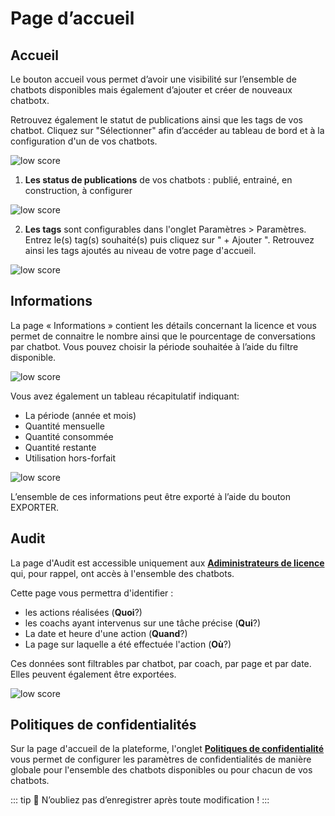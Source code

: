 # Page d’accueil


## Accueil

Le bouton accueil vous permet d’avoir une visibilité sur l’ensemble de chatbots disponibles mais également d’ajouter et créer de nouveaux chatbotx.

Retrouvez également le statut de publications ainsi que les tags de vos chatbot. Cliquez sur "Sélectionner" afin d’accéder au tableau de bord et à la configuration d'un de vos chatbots.

<div class="image_center">
  <img :src="$withBase('/assets/img/fr/page_accueil/page1.png')" alt="low score">
</div>


1. **Les status de publications** de vos chatbots : publié, entrainé, en construction, à configurer

<div class="image_center">
  <img :src="$withBase('/assets/img/fr/page_accueil/page2.png')" alt="low score">
</div>


2. **Les tags** sont configurables dans l'onglet Paramètres > Paramètres. Entrez le(s) tag(s) souhaité(s) puis cliquez sur " + Ajouter ". Retrouvez ainsi les tags ajoutés au niveau de votre page d'accueil.

<div class="image_center">
  <img :src="$withBase('/assets/img/fr/page_accueil/page3.png')" alt="low score">
</div>


## Informations

La page « Informations » contient les détails concernant la licence et vous permet de connaitre le nombre ainsi que le pourcentage de conversations par chatbot. Vous pouvez choisir la période souhaitée à l’aide du filtre disponible.

<div class="image_center">
  <img :src="$withBase('/assets/img/fr/page_accueil/home1.png')" alt="low score">
</div>

Vous avez également un tableau récapitulatif indiquant:

* La période (année et mois)
* Quantité mensuelle
* Quantité consommée
* Quantité restante
* Utilisation hors-forfait

<div class="image_center">
  <img :src="$withBase('/assets/img/fr/page_accueil/home2.png')" alt="low score">
</div>


L’ensemble de ces informations peut être exporté à l’aide du bouton EXPORTER.

## **Audit** ##

La page d'Audit est accessible uniquement aux [**Adiministrateurs de licence**](/articles/administrateur_de_licence) qui, pour rappel, ont accès à l'ensemble des chatbots.

Cette page vous permettra d'identifier :

* les actions réalisées (**Quoi**?)
* les coachs ayant intervenus sur une tâche précise (**Qui**?)
* La date et heure d'une action (**Quand**?)
* La page sur laquelle a été effectuée l'action (**Où**?)

Ces données sont filtrables par chatbot, par coach, par page et par date. Elles peuvent également être exportées.

<div class="image_center">
  <img :src="$withBase('/assets/img/fr/page_accueil/home3.png')" alt="low score">
</div>

## **Politiques de confidentialités**

Sur la page d'accueil de la plateforme, l'onglet [**Politiques de confidentialité**](/articles/administrateur_de_licence) vous permet de configurer les paramètres de confidentialités de manière globale pour l'ensemble des chatbots disponibles ou pour chacun de vos chatbots.

::: tip 💾
N’oubliez pas d’enregistrer après toute modification !
:::



